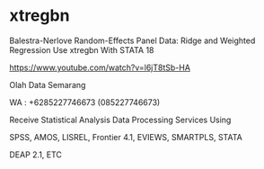 # xtregbn
Balestra-Nerlove Random-Effects Panel Data: Ridge and Weighted Regression Use xtregbn With STATA 18

https://www.youtube.com/watch?v=l6jT8tSb-HA

Olah Data Semarang

WA : +6285227746673 (085227746673)

Receive Statistical Analysis Data Processing Services Using

SPSS, AMOS, LISREL, Frontier 4.1, EVIEWS, SMARTPLS, STATA

DEAP 2.1, ETC
